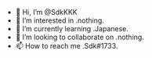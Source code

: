 - 👋 Hi, I’m @SdkKKK
- 👀 I’m interested in .nothing.
- 🌱 I’m currently learning .Japanese.
- 💞️ I’m looking to collaborate on .nothing.
- 📫 How to reach me .Sdk#1733.

<!---
SdkKKK/SdkKKK is a ✨ special ✨ repository because its `README.md` (this file) appears on your GitHub profile.
You can click the Preview link to take a look at your changes.
--->
